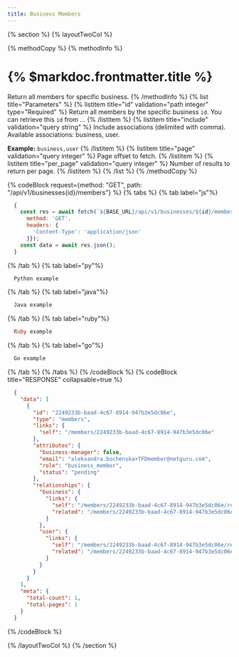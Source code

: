 ```yaml
---
title: Business Members
---
```

{% section %}
{% layoutTwoCol %}

{% methodCopy %}
{% methodInfo %}
  # {% $markdoc.frontmatter.title %}
  Return all members for specific business.
{% /methodInfo %}
{% list title="Parameters" %}
  {% listitem title="id" validation="path integer" type="Required" %}
  Return all members by the specific business `id`. You can retrieve this `id` from ...
  {% /listitem %}
  {% listitem title="include" validation="query string" %}
  Include associations (delimited with comma). Available associations: business, user.

  **Example:** `business,user`
  {% /listitem %}
  {% listitem title="page" validation="query integer" %}
  Page offset to fetch.
  {% /listitem %}
  {% listitem title="per_page" validation="query integer" %}
  Number of results to return per page.
  {% /listitem %}
{% /list %}
{% /methodCopy %}

{% codeBlock request={method: "GET", path: "/api/v1/businesses{id}/members"} %}
{% tabs %}
  {% tab label="js"%}
  ```js
    {
      const res = await fetch(`${BASE_URL}/api/v1/businesses/${id}/members`, {
        method: 'GET',
        headers: {
          'Content-Type': 'application/json'
        }});
      const data = await res.json();
    }
  ```
  {% /tab %}
  {% tab label="py"%}
  ```py
    Python example
  ```
  {% /tab %}
  {% tab label="java"%}
  ```java
    Java example
  ```
  {% /tab %}
  {% tab label="ruby"%}
  ```ruby
    Ruby example
  ```
  {% /tab %}
  {% tab label="go"%}
  ```go
    Go example
  ```
  {% /tab %}
{% /tabs %}
{% /codeBlock %}
{% codeBlock title="RESPONSE" collapsable=true %}
  ```json
    {
      "data": [
        {
          "id": "2249233b-baad-4c67-8914-947b3e5dc06e",
          "type": "members",
          "links": {
            "self": "/members/2249233b-baad-4c67-8914-947b3e5dc06e"
          },
          "attributes": {
            "business-manager": false,
            "email": "aleksandra.bochenska+TFDmember@netguru.com",
            "role": "business_member",
            "status": "pending"
          },
          "relationships": {
            "business": {
              "links": {
                "self": "/members/2249233b-baad-4c67-8914-947b3e5dc06e/relationships/business",
                "related": "/members/2249233b-baad-4c67-8914-947b3e5dc06e/business"
              }
            },
            "user": {
              "links": {
                "self": "/members/2249233b-baad-4c67-8914-947b3e5dc06e/relationships/user",
                "related": "/members/2249233b-baad-4c67-8914-947b3e5dc06e/user"
              }
            }
          }
        }
      ],
      "meta": {
        "total-count": 1,
        "total-pages": 1
      }
    }
  ```
{% /codeBlock %}

{% /layoutTwoCol %}
{% /section %}
